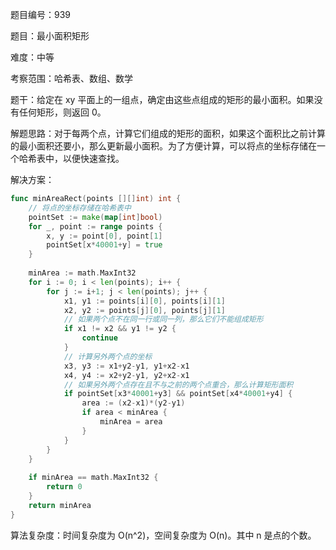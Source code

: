 题目编号：939

题目：最小面积矩形

难度：中等

考察范围：哈希表、数组、数学

题干：给定在 xy 平面上的一组点，确定由这些点组成的矩形的最小面积。如果没有任何矩形，则返回 0。

解题思路：对于每两个点，计算它们组成的矩形的面积，如果这个面积比之前计算的最小面积还要小，那么更新最小面积。为了方便计算，可以将点的坐标存储在一个哈希表中，以便快速查找。

解决方案：

```go
func minAreaRect(points [][]int) int {
    // 将点的坐标存储在哈希表中
    pointSet := make(map[int]bool)
    for _, point := range points {
        x, y := point[0], point[1]
        pointSet[x*40001+y] = true
    }
    
    minArea := math.MaxInt32
    for i := 0; i < len(points); i++ {
        for j := i+1; j < len(points); j++ {
            x1, y1 := points[i][0], points[i][1]
            x2, y2 := points[j][0], points[j][1]
            // 如果两个点不在同一行或同一列，那么它们不能组成矩形
            if x1 != x2 && y1 != y2 {
                continue
            }
            // 计算另外两个点的坐标
            x3, y3 := x1+y2-y1, y1+x2-x1
            x4, y4 := x2+y2-y1, y2+x2-x1
            // 如果另外两个点存在且不与之前的两个点重合，那么计算矩形面积
            if pointSet[x3*40001+y3] && pointSet[x4*40001+y4] {
                area := (x2-x1)*(y2-y1)
                if area < minArea {
                    minArea = area
                }
            }
        }
    }
    
    if minArea == math.MaxInt32 {
        return 0
    }
    return minArea
}
```

算法复杂度：时间复杂度为 O(n^2)，空间复杂度为 O(n)。其中 n 是点的个数。